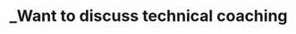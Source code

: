 ---
title: "_Want to discuss technical coaching"
content: "Precise request or simple curiosity? We are always happy to answer you."
image: "images/contact.png"
reason: "Reason for contacting us"
source: "How did you find out about us?"
link: "contact"
sent: "Thank you for your message!"
office:
  mobile: "+33 6 74 90 44 17"
  email: "contact@manufacture.dev"
  location: "59 Boulevard Exelmans, 75016 Paris"
draft: false
---